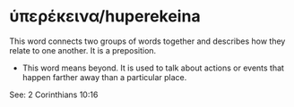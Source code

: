 # ὑπερέκεινα/huperekeina
This word connects two groups of words together and describes how they relate to one another. It is a preposition.
* This word means beyond. It is used to talk about actions or events that happen farther away than a particular place.

See: 2 Corinthians 10:16

